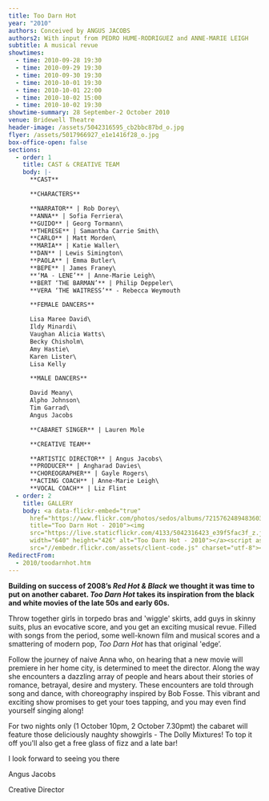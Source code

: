 ```yaml
---
title: Too Darn Hot
year: "2010"
authors: Conceived by ANGUS JACOBS
authors2: With input from PEDRO HUME-RODRIGUEZ and ANNE-MARIE LEIGH
subtitle: A musical revue
showtimes:
  - time: 2010-09-28 19:30
  - time: 2010-09-29 19:30
  - time: 2010-09-30 19:30
  - time: 2010-10-01 19:30
  - time: 2010-10-01 22:00
  - time: 2010-10-02 15:00
  - time: 2010-10-02 19:30
showtime-summary: 28 September-2 October 2010
venue: Bridewell Theatre
header-image: /assets/5042316595_cb2bbc87bd_o.jpg
flyer: /assets/5017966927_e1e1416f28_o.jpg
box-office-open: false
sections:
  - order: 1
    title: CAST & CREATIVE TEAM
    body: |-
      **CAST**

      **CHARACTERS**

      **NARRATOR** | Rob Dorey\
      **ANNA** | Sofia Ferriera\
      **GUIDO** | Georg Tormann\
      **THERESE** | Samantha Carrie Smith\
      **CARLO** | Matt Morden\
      **MARIA** | Katie Waller\
      **DAN** | Lewis Simington\
      **PAOLA** | Emma Butler\
      **BEPE** | James Franey\
      **‘MA - LENE’** | Anne-Marie Leigh\
      **BERT ‘THE BARMAN’** | Philip Deppeler\
      **VERA ‘THE WAITRESS’** - Rebecca Weymouth

      **FEMALE DANCERS**

      Lisa Maree David\
      Ildy Minardi\
      Vaughan Alicia Watts\
      Becky Chisholm\
      Amy Hastie\
      Karen Lister\
      Lisa Kelly

      **MALE DANCERS**

      David Meany\
      Alpho Johnson\
      Tim Garrad\
      Angus Jacobs

      **CABARET SINGER** | Lauren Mole

      **CREATIVE TEAM**

      **ARTISTIC DIRECTOR** | Angus Jacobs\
      **PRODUCER** | Angharad Davies\
      **CHOREOGRAPHER** | Gayle Rogers\
      **ACTING COACH** | Anne-Marie Leigh\
      **VOCAL COACH** | Liz Flint
  - order: 2
    title: GALLERY
    body: <a data-flickr-embed="true"
      href="https://www.flickr.com/photos/sedos/albums/72157624894836037"
      title="Too Darn Hot - 2010"><img
      src="https://live.staticflickr.com/4133/5042316423_e39f5fac3f_z.jpg"
      width="640" height="426" alt="Too Darn Hot - 2010"></a><script async
      src="//embedr.flickr.com/assets/client-code.js" charset="utf-8"></script>
RedirectFrom:
  - 2010/toodarnhot.htm
---
```

**Building on success of 2008’s *Red Hot & Black*** **we thought it was time to put on another cabaret. *Too Darn Hot* takes its inspiration from the black and white movies of the late 50s and early 60s.**

Throw together girls in torpedo bras and 'wiggle' skirts, add guys in skinny suits, plus an evocative score, and you get an exciting musical revue. Filled with songs from the period, some well-known film and musical scores and a smattering of modern pop, *Too Darn Hot* has that original 'edge’.

Follow the journey of naive Anna who, on hearing that a new movie will premiere in her home city, is determined to meet the director. Along the way she encounters a dazzling array of people and hears about their stories of romance, betrayal, desire and mystery. These encounters are told through song and dance, with choreography inspired by Bob Fosse. This vibrant and exciting show promises to get your toes tapping, and you may even find yourself singing along!

For two nights only (1 October 10pm, 2 October 7.30pmt) the cabaret will feature those deliciously naughty showgirls - The Dolly Mixtures! To top it off you'll also get a free glass of fizz and a late bar!

I look forward to seeing you there

Angus Jacobs

Creative Director